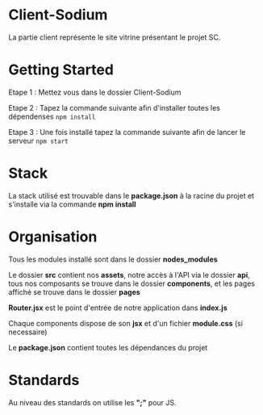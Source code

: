 # Client-Sodium

La partie client représente le site vitrine présentant le projet SC.

# Getting Started

Etape 1 : Mettez vous dans le dossier Client-Sodium  

Etape 2 : Tapez la commande suivante afin d'installer toutes les dépendenses ```npm install```  

Etape 3 : Une fois installé tapez la commande suivante afin de lancer le serveur ```npm start```  

# Stack

La stack utilisé est trouvable dans le **package.json** à la racine du projet et s'installe via la commande **npm install**

# Organisation

Tous les modules installé sont dans le dossier **nodes_modules**  

Le dossier **src** contient nos **assets**, notre accès à l'API via le dossier **api**, tous nos composants se trouve dans le dossier **components**, et les pages affiché se trouve dans le dossier **pages**  

**Router.jsx** est le point d'entrée de notre application dans **index.js**  

Chaque components dispose de son **jsx** et d'un fichier **module.css** (si necessaire)  

Le **package.json** contient toutes les dépendances du projet  

# Standards

Au niveau des standards on utilise les **";"** pour JS.